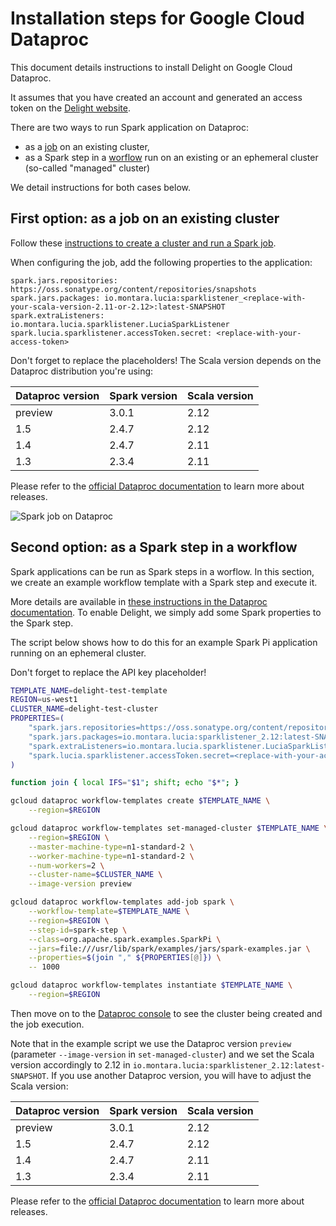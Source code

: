 # Installation steps for Google Cloud Dataproc

This document details instructions to install Delight on Google Cloud Dataproc.

It assumes that you have created an account and generated an access token on the [Delight website](https://www.datamechanics.co/delight).

There are two ways to run Spark application on Dataproc:

- as a [job](https://cloud.google.com/dataproc/docs/concepts/jobs/life-of-a-job) on an existing cluster,
- as a Spark step in a [worflow](https://cloud.google.com/dataproc/docs/concepts/workflows/overview) run on an existing or an ephemeral cluster (so-called "managed" cluster)

We detail instructions for both cases below.

## First option: as a job on an existing cluster

Follow these [instructions to create a cluster and run a Spark job](https://cloud.google.com/dataproc/docs/quickstarts/quickstart-console).

When configuring the job, add the following properties to the application:

```
spark.jars.repositories: https://oss.sonatype.org/content/repositories/snapshots
spark.jars.packages: io.montara.lucia:sparklistener_<replace-with-your-scala-version-2.11-or-2.12>:latest-SNAPSHOT
spark.extraListeners: io.montara.lucia.sparklistener.LuciaSparkListener
spark.lucia.sparklistener.accessToken.secret: <replace-with-your-access-token>
```

Don't forget to replace the placeholders!
The Scala version depends on the Dataproc distribution you're using:

| Dataproc version | Spark version | Scala version |
| :--------------- | :------------ | :------------ |
| preview          | 3.0.1         | 2.12          |
| 1.5              | 2.4.7         | 2.12          |
| 1.4              | 2.4.7         | 2.11          |
| 1.3              | 2.3.4         | 2.11          |

Please refer to the [official Dataproc documentation](https://cloud.google.com/dataproc/docs/concepts/versioning/overview) to learn more about releases.

![Spark job on Dataproc](images/dataproc_configure.png)

## Second option: as a Spark step in a workflow

Spark applications can be run as Spark steps in a worflow.
In this section, we create an example workflow template with a Spark step and execute it.

More details are available in [these instructions in the Dataproc documentation](https://cloud.google.com/dataproc/docs/concepts/workflows/using-workflows).
To enable Delight, we simply add some Spark properties to the Spark step.

The script below shows how to do this for an example Spark Pi application running on an ephemeral cluster.

Don't forget to replace the API key placeholder!

```bash
TEMPLATE_NAME=delight-test-template
REGION=us-west1
CLUSTER_NAME=delight-test-cluster
PROPERTIES=(
    "spark.jars.repositories=https://oss.sonatype.org/content/repositories/snapshots"
    "spark.jars.packages=io.montara.lucia:sparklistener_2.12:latest-SNAPSHOT"
    "spark.extraListeners=io.montara.lucia.sparklistener.LuciaSparkListener"
    "spark.lucia.sparklistener.accessToken.secret=<replace-with-your-access-token>"
)

function join { local IFS="$1"; shift; echo "$*"; }

gcloud dataproc workflow-templates create $TEMPLATE_NAME \
    --region=$REGION

gcloud dataproc workflow-templates set-managed-cluster $TEMPLATE_NAME \
    --region=$REGION \
    --master-machine-type=n1-standard-2 \
    --worker-machine-type=n1-standard-2 \
    --num-workers=2 \
    --cluster-name=$CLUSTER_NAME \
    --image-version preview

gcloud dataproc workflow-templates add-job spark \
    --workflow-template=$TEMPLATE_NAME \
    --region=$REGION \
    --step-id=spark-step \
    --class=org.apache.spark.examples.SparkPi \
    --jars=file:///usr/lib/spark/examples/jars/spark-examples.jar \
    --properties=$(join "," ${PROPERTIES[@]}) \
    -- 1000

gcloud dataproc workflow-templates instantiate $TEMPLATE_NAME \
    --region=$REGION
```

Then move on to the [Dataproc console](https://console.cloud.google.com/dataproc/clusters) to see the cluster being created and the job execution.

Note that in the example script we use the Dataproc version `preview` (parameter `--image-version` in `set-managed-cluster`) and we set the Scala version accordingly to 2.12 in `io.montara.lucia:sparklistener_2.12:latest-SNAPSHOT`.
If you use another Dataproc version, you will have to adjust the Scala version:

| Dataproc version | Spark version | Scala version |
| :--------------- | :------------ | :------------ |
| preview          | 3.0.1         | 2.12          |
| 1.5              | 2.4.7         | 2.12          |
| 1.4              | 2.4.7         | 2.11          |
| 1.3              | 2.3.4         | 2.11          |

Please refer to the [official Dataproc documentation](https://cloud.google.com/dataproc/docs/concepts/versioning/overview) to learn more about releases.
